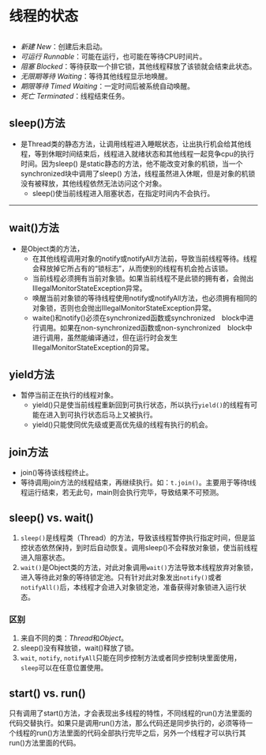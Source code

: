 # 线程的状态

![]()
- *新建 New*：创建后未启动。
- *可运行 Runnable*：可能在运行，也可能在等待CPU时间片。
- *阻塞 Blocked*：等待获取一个排它锁，其他线程释放了该锁就会结束此状态。
- *无限期等待 Waiting*：等待其他线程显示地唤醒。
- *期限等待 Timed Waiting*：一定时间后被系统自动唤醒。
- *死亡 Terminated*：线程结束任务。

## sleep()方法
* 是Thread类的静态方法，让调用线程进入睡眠状态，让出执行机会给其他线程，等到休眠时间结束后，线程进入就绪状态和其他线程一起竞争cpu的执行时间。因为sleep() 是static静态的方法，他不能改变对象的机锁，当一个synchronized块中调用了sleep() 方法，线程虽然进入休眠，但是对象的机锁没有被释放，其他线程依然无法访问这个对象。
	* sleep()使当前线程进入阻塞状态，在指定时间内不会执行。
---
## wait()方法
* 是Object类的方法，
	* 在其他线程调用对象的notify或notifyAll方法前，导致当前线程等待。线程会释放掉它所占有的“锁标志”，从而使别的线程有机会抢占该锁。
	* 当前线程必须拥有当前对象锁。如果当前线程不是此锁的拥有者，会抛出IllegalMonitorStateException异常。
	* 唤醒当前对象锁的等待线程使用notify或notifyAll方法，也必须拥有相同的对象锁，否则也会抛出IllegalMonitorStateException异常。
	* waite()和notify()必须在synchronized函数或synchronized　block中进行调用。如果在non-synchronized函数或non-synchronized　block中进行调用，虽然能编译通过，但在运行时会发生IllegalMonitorStateException的异常。

## yield方法
* 暂停当前正在执行的线程对象。
	* yield()只是使当前线程重新回到可执行状态，所以执行`yield()`的线程有可能在进入到可执行状态后马上又被执行。
	* yield()只能使同优先级或更高优先级的线程有执行的机会。

## join方法
* join()等待该线程终止。
* 等待调用join方法的线程结束，再继续执行。如：`t.join()`。主要用于等待t线程运行结束，若无此句，main则会执行完毕，导致结果不可预测。

## sleep() vs. wait()
1. `sleep()`是线程类（Thread）的方法，导致该线程暂停执行指定时间，但是监控状态依然保持，到时后自动恢复。调用sleep()不会释放对象锁，使当前线程进入阻塞状态。
2. `wait()`是Object类的方法，对此对象调用`wait()`方法导致本线程放弃对象锁，进入等待此对象的等待锁定池。只有针对此对象发出`notify()`或者`notifyAll()`后，本线程才会进入对象锁定池，准备获得对象锁进入运行状态。
### 区别
1. 来自不同的类：*Thread*和*Object*。
2. sleep()没有释放锁，wait()释放了锁。
3. `wait`, `notify`, `notifyAll`只能在同步控制方法或者同步控制块里面使用，`sleep`可以在任意位置使用。

## start() vs. run()
只有调用了start()方法，才会表现出多线程的特性，不同线程的run()方法里面的代码交替执行。如果只是调用run()方法，那么代码还是同步执行的，必须等待一个线程的run()方法里面的代码全部执行完毕之后，另外一个线程才可以执行其run()方法里面的代码。

